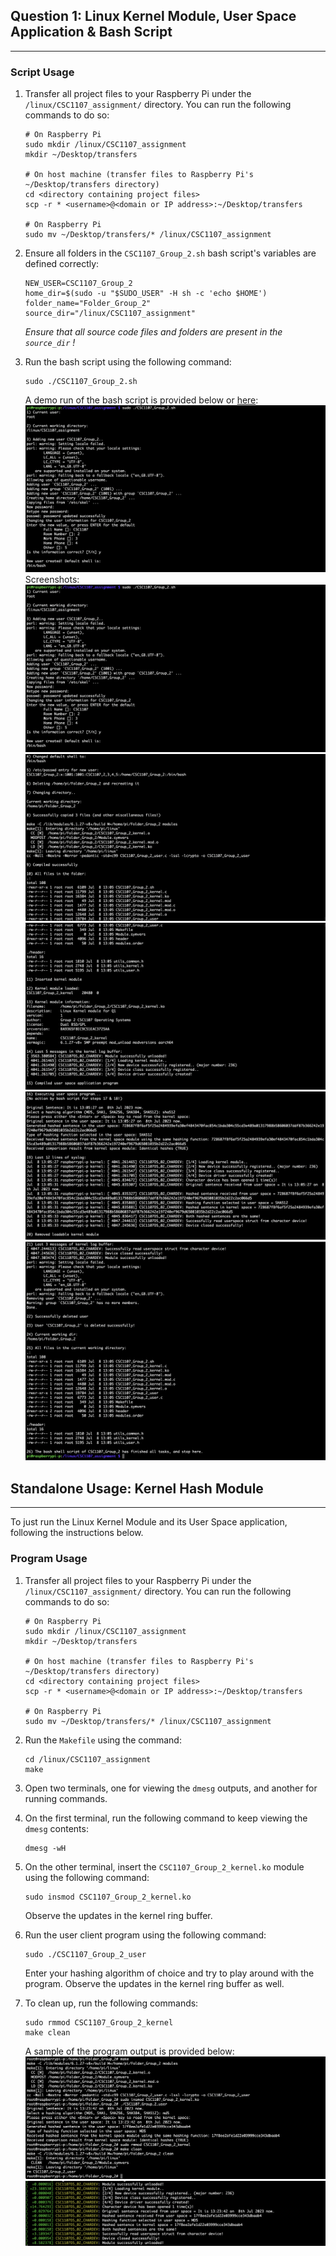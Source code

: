 ## Question 1: Linux Kernel Module, User Space Application & Bash Script
---
### Script Usage
1. Transfer all project files to your Raspberry Pi under the `/linux/CSC1107_assignment/` directory. You can run the following commands to do so:
    ```
    # On Raspberry Pi
    sudo mkdir /linux/CSC1107_assignment
    mkdir ~/Desktop/transfers

    # On host machine (transfer files to Raspberry Pi's ~/Desktop/transfers directory)
    cd <directory containing project files>
    scp -r * <username>@<domain or IP address>:~/Desktop/transfers 

    # On Raspberry Pi
    sudo mv ~/Desktop/transfers/* /linux/CSC1107_assignment
    ```

2. Ensure all folders in the `CSC1107_Group_2.sh` bash script's variables are defined correctly:
    ```
    NEW_USER=CSC1107_Group_2
    home_dir=$(sudo -u "$SUDO_USER" -H sh -c 'echo $HOME')	
    folder_name="Folder_Group_2" 							
    source_dir="/linux/CSC1107_assignment"
    ```
    *Ensure that all source code files and folders are present in the `source_dir` !*

3. Run the bash script using the following command:
    ```
    sudo ./CSC1107_Group_2.sh
    ```

    A demo run of the bash script is provided below or [here](https://www.youtube.com/watch?v=XhTe-5jQOa4):
    [![Bash Script Demo](/docs/bash_1.png)](https://www.youtube.com/watch?v=XhTe-5jQOa4)
    Screenshots:
    ![Bash_1](/docs/bash_1.png)
    ![Bash_2](/docs/bash_2.png)
    ![Bash_3](/docs/bash_3.png)
    ![Bash_4](/docs/bash_4.png)
    ![Bash_5](/docs/bash_5.png)

## Standalone Usage: Kernel Hash Module
---
To just run the Linux Kernel Module and its User Space application, following the instructions below.

### Program Usage
1. Transfer all project files to your Raspberry Pi under the `/linux/CSC1107_assignment/` directory. You can run the following commands to do so:
    ```
    # On Raspberry Pi
    sudo mkdir /linux/CSC1107_assignment
    mkdir ~/Desktop/transfers

    # On host machine (transfer files to Raspberry Pi's ~/Desktop/transfers directory)
    cd <directory containing project files>
    scp -r * <username>@<domain or IP address>:~/Desktop/transfers 

    # On Raspberry Pi
    sudo mv ~/Desktop/transfers/* /linux/CSC1107_assignment
    ```
2. Run the `Makefile` using the command:
    ```
    cd /linux/CSC1107_assignment
    make
    ```
3. Open two terminals, one for viewing the `dmesg` outputs, and another for running commands.
4. On the first terminal, run the following command to keep viewing the `dmesg` contents:
    ```
    dmesg -wH
    ```
5. On the other terminal, insert the `CSC1107_Group_2_kernel.ko` module using the following command:
    ```
    sudo insmod CSC1107_Group_2_kernel.ko
    ```
    Observe the updates in the kernel ring buffer.
6. Run the user client program using the following command:
    ```
    sudo ./CSC1107_Group_2_user
    ```
    Enter your hashing algorithm of choice and try to play around with the program. Observe the updates in the kernel ring buffer as well.
7. To clean up, run the following commands:
    ```
    sudo rmmod CSC1107_Group_2_kernel 
    make clean
    ```

    A sample of the program output is provided below:
    ![Standalone_1](/docs/standalone_1.png)
    ![Standalone_2](/docs/standalone_2.png)
